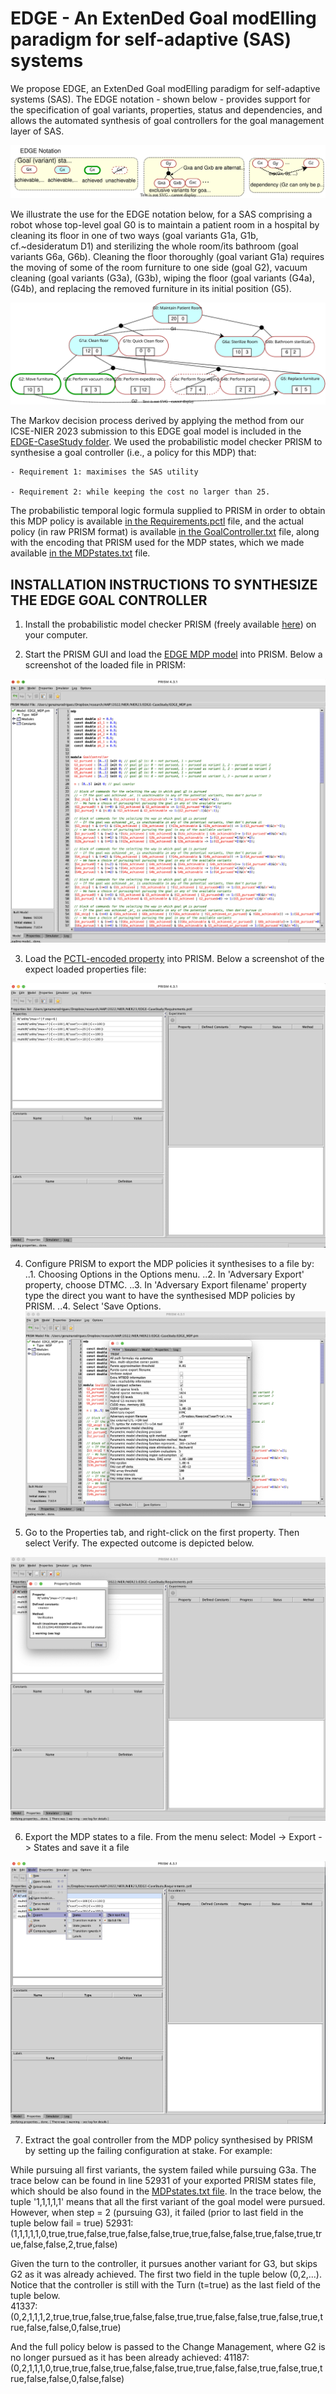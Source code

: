 # EDGE - An ExtenDed Goal modElling paradigm for self-adaptive (SAS) systems

We propose EDGE, an ExtenDed Goal modElling paradigm for self-adaptive systems (SAS). The EDGE notation - shown below - provides support for the specification of goal variants, properties, status and dependencies, and allows the automated synthesis of goal controllers for the goal management layer of SAS.

![EDGE Notation](imgs/EDGENotation.svg)

We illustrate the use for the EDGE notation below, for a SAS comprising a robot whose top-level goal G0 is to maintain a patient room in a hospital by cleaning its floor in one of two ways (goal variants G1a, G1b, cf.~desideratum D1) and sterilizing the whole room/its bathroom (goal variants G6a, G6b). Cleaning the floor thoroughly (goal variant G1a) requires the moving of some of the room furniture to one side (goal G2), vacuum cleaning (goal variants (G3a), (G3b), wiping the floor (goal variants (G4a), (G4b), and replacing the removed furniture in its initial position (G5).

![Keeping Clean](imgs/KeepingClean.svg)

The Markov decision process derived by applying the method from our ICSE-NIER 2023 submission to this EDGE goal model is included in the [EDGE-CaseStudy folder](EDGE-CaseStudy). We used the probabilistic model checker PRISM to synthesise a goal controller (i.e., a policy for this MDP) that:
    
    - Requirement 1: maximises the SAS utility 
    
    - Requirement 2: while keeping the cost no larger than 25. 
    
The probabilistic temporal logic formula supplied to PRISM in order to obtain this MDP policy is available [in the Requirements.pctl](EDGE-CaseStudy/Requirements.pctl) file, and the actual policy (in raw PRISM format) is available [in the GoalController.txt](EDGE-CaseStudy/GoalController.txt) file, along with the encoding that PRISM used for the MDP states, which we made available [in the MDPstates.txt](EDGE-CaseStudy/MDPstates.txt) file.


## INSTALLATION INSTRUCTIONS TO SYNTHESIZE THE EDGE GOAL CONTROLLER
1. Install the probabilistic model checker PRISM (freely available [here](https://www.prismmodelchecker.org/download.php)) on your computer.

2. Start the PRISM GUI and load the [EDGE MDP model](EDGE-CaseStudy/EDGE_MDP.pm) into PRISM. Below a screenshot of the loaded file in PRISM:

![](imgs/PRISMScreenshot.png)

3. Load the [PCTL-encoded property](EDGE-CaseStudy/Requirements.pctl) into PRISM.  Below a screenshot of the expect loaded properties file:

![](imgs/PRISMProperties.png)

4. Configure PRISM to export the MDP policies it synthesises to a file by:    
..1. Choosing Options in the Options menu.
..2. In 'Adversary Export' property, choose DTMC.
..3. In 'Adversary Export filename' property type the direct you want to have the synthesised MDP policies by PRISM.
..4. Select 'Save Options.
![](imgs/PRISMPolicyScreen.png)

5. Go to the Properties tab, and right-click on the first property. Then select Verify. The expected outcome is depicted below.

![](imgs/PRISMPropertyVerified.png)

6. Export the MDP states to a file. From the menu select: Model -> Export -> States and save it a file

![](imgs/PRISMExportStates.png)

7. Extract the goal controller from the MDP policy synthesised by PRISM by setting up the failing configuration at stake. For example:

While pursuing all first variants, the system failed while pursuing G3a. The trace below can be found in line 52931 of your exported PRISM states file, which should be also found in the [MDPstates.txt file](EDGE-CaseStudy/MDPstates.txt). In the trace below, the tuple '1,1,1,1,1' means that all the first variant of the goal model were pursued. However, when step = 2 (pursuing G3), it failed (prior to last field in the tuple below fail = true)
52931:(1,1,1,1,1,0,true,true,false,true,false,false,true,true,false,false,true,false,true,true,false,false,2,true,false)

Given the turn to the controller, it pursues another variant for G3, but skips G2 as it was already achieved. The first two field in the tuple below (0,2,...). Notice that the controller is still with the Turn (t=true) as the last field of the tuple below.  
41337:(0,2,1,1,1,2,true,true,false,true,false,false,true,true,false,false,true,false,true,true,false,false,0,false,true)

And the full policy below is passed to the Change Management, where G2 is no longer pursued as it has been already achieved:
41187:(0,2,1,1,1,0,true,true,false,true,false,false,true,true,false,false,true,false,true,true,false,false,0,false,false)
